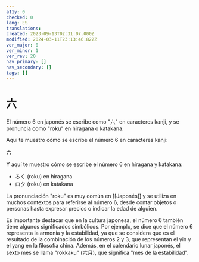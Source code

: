```yaml
---
a11y: 0
checked: 0
lang: ES
translations: 
created: 2023-09-13T02:31:07.000Z
modified: 2024-03-11T23:13:46.822Z
ver_major: 0
ver_minor: 1
ver_rev: 20
nav_primary: []
nav_secondary: []
tags: []
---
```

# 六

El número 6 en japonés se escribe como "六" en caracteres kanji, y se pronuncia como "roku" en hiragana o katakana.

Aquí te muestro cómo se escribe el número 6 en caracteres kanji:

六

Y aquí te muestro cómo se escribe el número 6 en hiragana y katakana:

-   ろく (roku) en hiragana
-   ロク (roku) en katakana

La pronunciación "roku" es muy común en [[Japonés]] y se utiliza en muchos contextos para referirse al número 6, desde contar objetos o personas hasta expresar precios o indicar la edad de alguien.

Es importante destacar que en la cultura japonesa, el número 6 también tiene algunos significados simbólicos. Por ejemplo, se dice que el número 6 representa la armonía y la estabilidad, ya que se considera que es el resultado de la combinación de los números 2 y 3, que representan el yin y el yang en la filosofía china. Además, en el calendario lunar japonés, el sexto mes se llama "rokkaku" (六月), que significa "mes de la estabilidad".